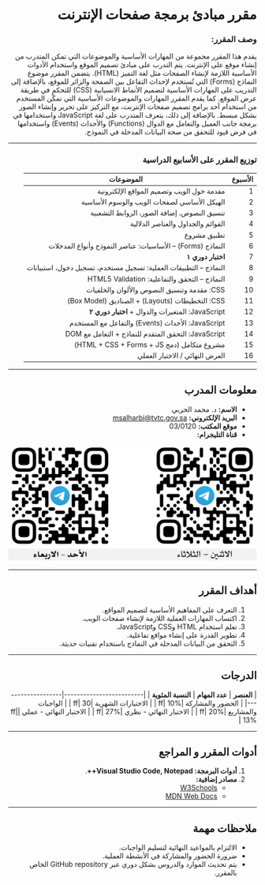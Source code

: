 <div dir="rtl">

# مقرر مبادئ برمجة صفحات الإنترنت
### وصف المقرر:
يقدم هذا المقرر مجموعة من المهارات الأساسية والموضوعات التي تمكن المتدرب من إنشاء موقع على الإنترنت. يتم التدرب على مبادئ تصميم الموقع واستخدام الأدوات الأساسية اللازمة لإنشاء الصفحات مثل لغة التميز (HTML). يتضمن المقرر موضوع النماذج (Forms) التي تُستخدم لإحداث التفاعل بين الصفحة والزائر للموقع، بالإضافة إلى التدريب على المهارات الأساسية لتصميم الأنماط الانسيابية (CSS) للتحكم في طريقة عرض الموقع. كما يقدم المقرر المهارات والموضوعات الأساسية التي تمكّن المستخدم من استخدام أحد برامج تصميم صفحات الإنترنت، مع التركيز على تحرير وإنشاء الصور بشكل مبسط. بالإضافة إلى ذلك، يتعرف المتدرب على لغة JavaScript واستخدامها في برمجة جانب العميل والتعامل مع الدوال (Functions) والأحداث (Events) واستخدامها في فرض قيود للتحقق من صحة البيانات المدخلة في النموذج.

---
### توزيع المقرر على الأسابيع الدراسية

| الأسبوع | الموضوعات |
|---------|------------|
| 1 | مقدمة حول الويب وتصميم المواقع الإلكترونية |
| 2 | الهيكل الأساسي لصفحات الويب والوسوم الأساسية |
| 3 | تنسيق النصوص، إضافة الصور، الروابط التشعبية |
| 4 | القوائم والجداول والعناصر الدلالية |
| 5 | تطبيق مشروع |
| 6 | النماذج (Forms) – الأساسيات: عناصر النموذج وأنواع المدخلات |
| 7 | **اختبار دوري ١** |
| 8 | النماذج – التطبيقات العملية: تسجيل مستخدم، تسجيل دخول، استبيانات |
| 9 | النماذج – التحقق والتفاعلية: HTML5 Validation |
| 10 | CSS: مقدمة وتنسيق النصوص والألوان والخلفيات |
| 11 | CSS: التخطيطات (Layouts) + الصناديق (Box Model) |
| 12 | JavaScript: المتغيرات والدوال + **اختبار دوري ٢** |
| 13 | JavaScript: الأحداث (Events) والتفاعل مع المستخدم |
| 14 | JavaScript: التحقق المتقدم للنماذج + التعامل مع DOM |
| 15 | مشروع متكامل (دمج HTML + CSS + Forms + JS) |
| 16 | العرض النهائي / الاختبار العملي |

---

## **معلومات المدرب**

- **الاسم:** د. محمد الحربي
- **البريد الإلكتروني:** msalharbi@tvtc.gov.sa
- **موقع المكتب:** 03/0120
- **قناة التليجرام:** 
<img src="telegram-qr.png" alt="Telegram QR Code" width="600">

---

## **أهداف المقرر**

1. التعرف على المفاهيم الأساسية لتصميم المواقع.
2. اكتساب المهارات العملية اللازمة لإنشاء صفحات الويب.
3. تعلم استخدام HTML وCSS وJavaScript.
4. تطوير القدرة على إنشاء مواقع تفاعلية.
5. التحقق من البيانات المدخلة في النماذج باستخدام تقنيات حديثة.

---

## **الدرجات**

| **العنصر** |      **عدد المهام**       | **النسبة المئوية** |
|-------------------------|-------------------|
| الحضور والمشاركة         |ff| 10%              |
| الاختبارات الشهرية      |ff| 30              |
| الواجبات والمشاريع       |ff| 20%              |
| الاختبار النهائي - نظري |ff| 27%              |
| الاختبار النهائي - عملي |ff| 13%              |

---

## **أدوات المقرر و المراجع**

1. **أدوات البرمجة: Visual Studio Code, Notepad++**.
2. **مصادر إضافية:**
   - [W3Schools](https://www.w3schools.com)
   - [MDN Web Docs](https://developer.mozilla.org/en-US/)

---

## **ملاحظات مهمة**

- الالتزام بالمواعيد النهائية لتسليم الواجبات.
- ضرورة الحضور والمشاركة في الأنشطة العملية.
- يتم تحديث الموارد والدروس بشكل دوري عبر GitHub repository الخاص بالمقرر.


</div>
